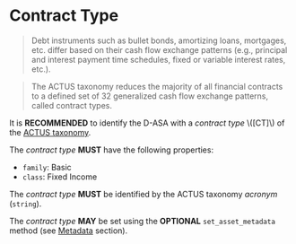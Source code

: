 # Contract Type

> Debt instruments such as bullet bonds, amortizing loans, mortgages, etc. differ
> based on their cash flow exchange patterns (e.g., principal and interest payment
> time schedules, fixed or variable interest rates, etc.).

> The ACTUS taxonomy reduces the majority of all financial contracts to a defined
> set of 32 generalized cash flow exchange patterns, called contract types.

It is **RECOMMENDED** to identify the D-ASA with a *contract type* \\([CT]\\) of
the <a href="https://github.com/actusfrf/actus-dictionary/blob/master/actus-dictionary-taxonomy.json">ACTUS
taxonomy</a>.

The *contract type* **MUST** have the following properties:

- `family`: Basic
- `class`: Fixed Income

The *contract type* **MUST** be identified by the ACTUS taxonomy *acronym* (`string`).

The *contract type* **MAY** be set using the **OPTIONAL** `set_asset_metadata` method
(see [Metadata](./metadata.md) section).
